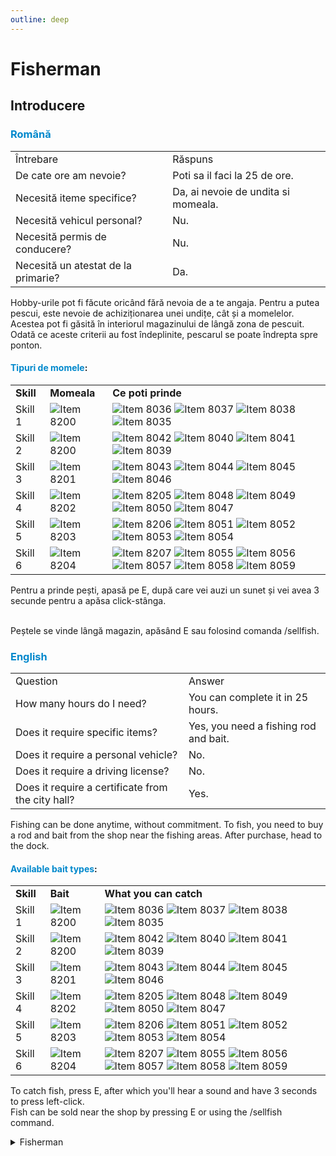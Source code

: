 ```yaml
---
outline: deep
---
```


# Fisherman

## Introducere

### <span style="color: #0088CC">Română</span>
<table>
    <tr>
        <td>Întrebare</td>
        <td>Răspuns</td>
    </tr>
    <tr>
        <td>De cate ore am nevoie?</td>
        <td>Poti sa il faci la 25 de ore.</td>
    </tr>
    <tr>
        <td>Necesită iteme specifice?</td>
        <td>Da, ai nevoie de undita si momeala.</td>
    </tr>
    <tr>
        <td>Necesită vehicul personal?</td>
        <td>Nu.</td>
    </tr>
    <tr>
        <td>Necesită permis de conducere?</td>
        <td>Nu.</td>
    </tr>
    <tr>
        <td>Necesită un atestat de la primarie?</td>
        <td>Da.</td>
    </tr>
</table>

Hobby-urile pot fi făcute oricând fără nevoia de a te angaja. Pentru a putea pescui, este nevoie de achiziționarea unei <span class="button-p-hobby">undițe</span>, cât și a <span class="button-p-hobby">momelelor</span>. Acestea pot fi găsită în interiorul magazinului de lângă zona de pescuit. Odată ce aceste criterii au fost îndeplinite, pescarul se poate îndrepta spre ponton.

#### <span style="color: #0088CC">Tipuri de momele</span>:

<table>
  <tr>
    <td><strong>Skill</strong></td>
    <td><strong>Momeala</strong></td>
    <td><strong>Ce poti prinde</strong></td>
  </tr>
  <tr>
    <td>Skill 1</td>
    <td>
        <div class="image-row">
        <img src="https://v.b-zone.ro/images/items/8200.png" alt="Item 8200">
        </div>
    </td>
    <td>
      <div class="image-row">
        <img src="https://v.b-zone.ro/images/items/8036.png" alt="Item 8036">
        <img src="https://v.b-zone.ro/images/items/8037.png" alt="Item 8037">
        <img src="https://v.b-zone.ro/images/items/8038.png" alt="Item 8038">
        <img src="https://v.b-zone.ro/images/items/8035.png" alt="Item 8035">
      </div>
    </td>
    <tr>
    <td>Skill 2</td>
    <td>
        <div class="image-row">
        <img src="https://v.b-zone.ro/images/items/8200.png" alt="Item 8200">
        </div>
    </td>
    <td>
      <div class="image-row">
        <img src="https://v.b-zone.ro/images/items/8042.png" alt="Item 8042">
        <img src="https://v.b-zone.ro/images/items/8040.png" alt="Item 8040">
        <img src="https://v.b-zone.ro/images/items/8041.png" alt="Item 8041">
        <img src="https://v.b-zone.ro/images/items/8039.png" alt="Item 8039">
      </div>
    </td>
    </tr>
    <tr>
    <td>Skill 3</td>
    <td>
        <div class="image-row">
        <img src="https://v.b-zone.ro/images/items/8201.png" alt="Item 8201">
        </div>
    </td>
    <td>
      <div class="image-row">
        <img src="https://v.b-zone.ro/images/items/8043.png" alt="Item 8043">
        <img src="https://v.b-zone.ro/images/items/8044.png" alt="Item 8044">
        <img src="https://v.b-zone.ro/images/items/8045.png" alt="Item 8045">
        <img src="https://v.b-zone.ro/images/items/8046.png" alt="Item 8046">
      </div>
    </td>
    </tr>
    <tr>
    <td>Skill 4</td>
    <td>
        <div class="image-row">
        <img src="https://v.b-zone.ro/images/items/8202.png" alt="Item 8202">
        </div>
    </td>
    <td>
      <div class="image-row">
        <img src="https://v.b-zone.ro/images/items/8205.png" alt="Item 8205">
        <img src="https://v.b-zone.ro/images/items/8048.png" alt="Item 8048">
        <img src="https://v.b-zone.ro/images/items/8049.png" alt="Item 8049">
        <img src="https://v.b-zone.ro/images/items/8050.png" alt="Item 8050">
        <img src="https://v.b-zone.ro/images/items/8047.png" alt="Item 8047">
      </div>
    </td>
    </tr>
    <tr>
    <td>Skill 5</td>
    <td>
        <div class="image-row">
        <img src="https://v.b-zone.ro/images/items/8203.png" alt="Item 8203">
        </div>
    </td>
    <td>
      <div class="image-row">
        <img src="https://v.b-zone.ro/images/items/8206.png" alt="Item 8206">
        <img src="https://v.b-zone.ro/images/items/8051.png" alt="Item 8051">
        <img src="https://v.b-zone.ro/images/items/8052.png" alt="Item 8052">
        <img src="https://v.b-zone.ro/images/items/8053.png" alt="Item 8053">
        <img src="https://v.b-zone.ro/images/items/8054.png" alt="Item 8054">
      </div>
    </td>
    </tr>
    <tr>
    <td>Skill 6</td>
    <td>
        <div class="image-row">
        <img src="https://v.b-zone.ro/images/items/8204.png" alt="Item 8204">
        </div>
    </td>
    <td>
      <div class="image-row">
        <img src="https://v.b-zone.ro/images/items/8207.png" alt="Item 8207">
        <img src="https://v.b-zone.ro/images/items/8055.png" alt="Item 8055">
        <img src="https://v.b-zone.ro/images/items/8056.png" alt="Item 8056">
        <img src="https://v.b-zone.ro/images/items/8057.png" alt="Item 8057">
        <img src="https://v.b-zone.ro/images/items/8058.png" alt="Item 8058">
        <img src="https://v.b-zone.ro/images/items/8059.png" alt="Item 8059">
      </div>
    </td>
    </tr>
  </tr>
</table>

Pentru a prinde pești, apasă pe <span class="button-p-hobby">E</span>, după care vei auzi un sunet și vei avea <span class="button-p-hobby">3 secunde</span> pentru a apăsa <span class="button-p-hobby">click-stânga</span>.

<br>Peștele se vinde lângă magazin, apăsând <span class="button-p-hobby">E</span> sau folosind comanda <span class="button-p-hobby">/sellfish</span>.

### <span style="color: #0088CC">English</span>
<table>
    <tr>
        <td>Question</td>
        <td>Answer</td>
    </tr>
    <tr>
        <td>How many hours do I need?</td>
        <td>You can complete it in 25 hours.</td>
    </tr>
    <tr>
        <td>Does it require specific items?</td>
        <td>Yes, you need a fishing rod and bait.</td>
    </tr>
    <tr>
        <td>Does it require a personal vehicle?</td>
        <td>No.</td>
    </tr>
    <tr>
        <td>Does it require a driving license?</td>
        <td>No.</td>
    </tr>
    <tr>
        <td>Does it require a certificate from the city hall?</td>
        <td>Yes.</td>
    </tr>
</table>

Fishing can be done anytime, without commitment. To fish, you need to buy a <span class="button-p-hobby">rod</span> and <span class="button-p-hobby">bait</span> from the shop near the fishing areas. After purchase, head to the dock.

#### <span style="color: #0088CC">Available bait types</span>:

<table>
  <tr>
    <td><strong>Skill</strong></td>
    <td><strong>Bait</strong></td>
    <td><strong>What you can catch</strong></td>
  </tr>
  <tr>
    <td>Skill 1</td>
    <td>
        <div class="image-row">
        <img src="https://v.b-zone.ro/images/items/8200.png" alt="Item 8200">
        </div>
    </td>
    <td>
      <div class="image-row">
        <img src="https://v.b-zone.ro/images/items/8036.png" alt="Item 8036">
        <img src="https://v.b-zone.ro/images/items/8037.png" alt="Item 8037">
        <img src="https://v.b-zone.ro/images/items/8038.png" alt="Item 8038">
        <img src="https://v.b-zone.ro/images/items/8035.png" alt="Item 8035">
      </div>
    </td>
    <tr>
    <td>Skill 2</td>
    <td>
        <div class="image-row">
        <img src="https://v.b-zone.ro/images/items/8200.png" alt="Item 8200">
        </div>
    </td>
    <td>
      <div class="image-row">
        <img src="https://v.b-zone.ro/images/items/8042.png" alt="Item 8042">
        <img src="https://v.b-zone.ro/images/items/8040.png" alt="Item 8040">
        <img src="https://v.b-zone.ro/images/items/8041.png" alt="Item 8041">
        <img src="https://v.b-zone.ro/images/items/8039.png" alt="Item 8039">
      </div>
    </td>
    </tr>
    <tr>
    <td>Skill 3</td>
    <td>
        <div class="image-row">
        <img src="https://v.b-zone.ro/images/items/8201.png" alt="Item 8201">
        </div>
    </td>
    <td>
      <div class="image-row">
        <img src="https://v.b-zone.ro/images/items/8043.png" alt="Item 8043">
        <img src="https://v.b-zone.ro/images/items/8044.png" alt="Item 8044">
        <img src="https://v.b-zone.ro/images/items/8045.png" alt="Item 8045">
        <img src="https://v.b-zone.ro/images/items/8046.png" alt="Item 8046">
      </div>
    </td>
    </tr>
    <tr>
    <td>Skill 4</td>
    <td>
        <div class="image-row">
        <img src="https://v.b-zone.ro/images/items/8202.png" alt="Item 8202">
        </div>
    </td>
    <td>
      <div class="image-row">
        <img src="https://v.b-zone.ro/images/items/8205.png" alt="Item 8205">
        <img src="https://v.b-zone.ro/images/items/8048.png" alt="Item 8048">
        <img src="https://v.b-zone.ro/images/items/8049.png" alt="Item 8049">
        <img src="https://v.b-zone.ro/images/items/8050.png" alt="Item 8050">
        <img src="https://v.b-zone.ro/images/items/8047.png" alt="Item 8047">
      </div>
    </td>
    </tr>
    <tr>
    <td>Skill 5</td>
    <td>
        <div class="image-row">
        <img src="https://v.b-zone.ro/images/items/8203.png" alt="Item 8203">
        </div>
    </td>
    <td>
      <div class="image-row">
        <img src="https://v.b-zone.ro/images/items/8206.png" alt="Item 8206">
        <img src="https://v.b-zone.ro/images/items/8051.png" alt="Item 8051">
        <img src="https://v.b-zone.ro/images/items/8052.png" alt="Item 8052">
        <img src="https://v.b-zone.ro/images/items/8053.png" alt="Item 8053">
        <img src="https://v.b-zone.ro/images/items/8054.png" alt="Item 8054">
      </div>
    </td>
    </tr>
    <tr>
    <td>Skill 6</td>
    <td>
        <div class="image-row">
        <img src="https://v.b-zone.ro/images/items/8204.png" alt="Item 8204">
        </div>
    </td>
    <td>
      <div class="image-row">
        <img src="https://v.b-zone.ro/images/items/8207.png" alt="Item 8207">
        <img src="https://v.b-zone.ro/images/items/8055.png" alt="Item 8055">
        <img src="https://v.b-zone.ro/images/items/8056.png" alt="Item 8056">
        <img src="https://v.b-zone.ro/images/items/8057.png" alt="Item 8057">
        <img src="https://v.b-zone.ro/images/items/8058.png" alt="Item 8058">
        <img src="https://v.b-zone.ro/images/items/8059.png" alt="Item 8059">
      </div>
    </td>
    </tr>
  </tr>
</table>

To catch fish, press <span class="button-p-hobby">E</span>, after which you'll hear a sound and have <span class="button-p-hobby">3 seconds</span> to press <span class="button-p-hobby">left-click</span>.
<br>Fish can be sold near the shop by pressing <span class="button-p-hobby">E</span> or using the <span class="button-p-hobby">/sellfish</span> command.

<details>
  <summary>Fisherman</summary>
  <img src="https://v.b-zone.ro/images/wiki/fisherman.gif" alt="Fisherman">
</details>